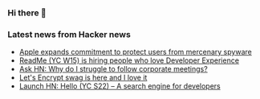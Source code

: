 ### Hi there 👋

<!--
**arashid-sh/arashid-sh** is a ✨ _special_ ✨ repository because its `README.md` (this file) appears on your GitHub profile.

Here are some ideas to get you started:

- 🔭 I’m currently working on ...
- 🌱 I’m currently learning ...
- 👯 I’m looking to collaborate on ...
- 🤔 I’m looking for help with ...
- 💬 Ask me about ...
- 📫 How to reach me: ...
- 😄 Pronouns: ...
- ⚡ Fun fact: ...
-->

### Latest news from Hacker news
<!-- BLOG-POST-LIST:START -->
- [Apple expands commitment to protect users from mercenary spyware](https://www.apple.com/newsroom/2022/07/apple-expands-commitment-to-protect-users-from-mercenary-spyware/)
- [ReadMe &lpar;YC W15&rpar; is hiring people who love Developer Experience](https://readme.com/careers)
- [Ask HN: Why do I struggle to follow corporate meetings?](https://news.ycombinator.com/item?id=32003266)
- [Let&#39;s Encrypt swag is here and I love it](https://letsencrypt.org/donate/)
- [Launch HN: Hello &lpar;YC S22&rpar; – A search engine for developers](https://news.ycombinator.com/item?id=32003215)
<!-- BLOG-POST-LIST:END -->
